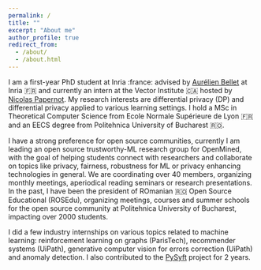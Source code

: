 ```yaml
---
permalink: /
title: ""
excerpt: "About me"
author_profile: true
redirect_from: 
  - /about/
  - /about.html
---
```


I am a first-year PhD student at Inria :france: advised by [Aurélien Bellet](http://researchers.lille.inria.fr/abellet/) at Inria 🇫🇷 and currently an intern at the Vector Institute 🇨🇦 hosted by [Nicolas Papernot](https://www.papernot.fr/). My research interests are differential privacy (DP) and differential privacy applied to various learning settings.  I hold a MSc in Theoretical Computer Science from Ecole Normale Supérieure de Lyon 🇫🇷 and an EECS degree from Politehnica University of Bucharest 🇷🇴.

I have a strong preference for open source communities, currently I am leading an open source trustworthy-ML research group for OpenMined, with the goal of helping students connect with researchers and collaborate on topics like privacy, fairness, robustness for ML or privacy enhancing technologies in general. We are coordinating over 40 members, organizing monthly meetings, aperiodical reading seminars or research presentations. In the past, I have been the president of ROmanian :romania: Open Source Educational (ROSEdu), organizing meetings, courses and summer schools for the open source community at Politehnica University of Bucharest, impacting over 2000 students.


I did a few industry internships on various topics related to machine learning: reinforcement learning on graphs (ParisTech), recommender systems (UiPath), generative computer vision for errors correction (UiPath) and anomaly detection. I also contributed to the [PySyft](https://github.com/OpenMined/PySyft) project for 2 years.